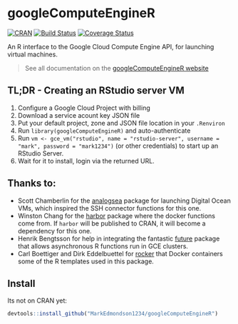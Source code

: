 # googleComputeEngineR

[![CRAN](http://www.r-pkg.org/badges/version/googleComputeEngineR)](http://cran.r-project.org/package=googleComputeEngineR)
[![Build Status](https://travis-ci.org/cloudyr/googleComputeEngineR.png?branch=master)](https://travis-ci.org/cloudyr/googleComputeEngineR)
[![Coverage Status](https://img.shields.io/codecov/c/github/cloudyr/googleComputeEngineR/master.svg)](https://codecov.io/github/cloudyr/googleComputeEngineR?branch=master)

An R interface to the Google Cloud Compute Engine API, for launching virtual machines.

> See all documentation on the [googleComputeEngineR website](https://cloudyr.github.io/googleComputeEngineR/)

## TL;DR - Creating an RStudio server VM

1. Configure a Google Cloud Project with billing
2. Download a service acount key JSON file
3. Put your default project, zone and JSON file location in your `.Renviron`
4. Run `library(googleComputeEngineR)` and auto-authenticate
5. Run `vm <- gce_vm("rstudio", name = "rstudio-server", username = "mark", password = "mark1234")` (or other credentials) to start up an RStudio Server.
6. Wait for it to install, login via the returned URL.

## Thanks to:

* Scott Chamberlin for the [analogsea](https://github.com/sckott/analogsea) package for launching Digital Ocean VMs, which inspired the SSH connector functions for this one.
* Winston Chang for the [harbor](https://github.com/wch/harbor/) package where the docker functions come from.  If `harbor` will be published to CRAN, it will become a dependency for this one.
* Henrik Bengtsson for help in integrating the fantastic [future](https://cran.r-project.org/web/packages/future/index.html) package that allows asynchronous R functions run in GCE clusters.
* Carl Boettiger and Dirk Eddelbuettel for [rocker](https://hub.docker.com/u/rocker/) that Docker containers some of the R templates used in this package. 

## Install

Its not on CRAN yet:

```r
devtools::install_github("MarkEdmondson1234/googleComputeEngineR")
```


